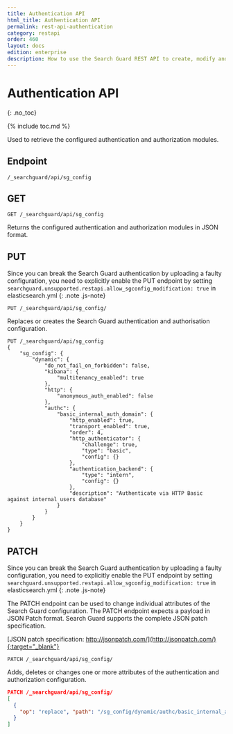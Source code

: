```yaml
---
title: Authentication API
html_title: Authentication API
permalink: rest-api-authentication
category: restapi
order: 460
layout: docs
edition: enterprise
description: How to use the Search Guard REST API to create, modify and change authentication and authorization settings.
---
```


<!---
Copyright 2022 floragunn GmbH
-->


# Authentication API
{: .no_toc}

{% include toc.md %}

Used to retrieve the configured authentication and authorization modules.

## Endpoint

```
/_searchguard/api/sg_config
```

## GET

```
GET /_searchguard/api/sg_config
```

Returns the configured authentication and authorization modules in JSON format.

## PUT

Since you can break the Search Guard authentication by uploading a faulty configuration, you need to explicitly enable the PUT endpoint by setting `searchguard.unsupported.restapi.allow_sgconfig_modification: true` in elasticsearch.yml
{: .note .js-note}

```
PUT /_searchguard/api/sg_config/
```

Replaces or creates the Search Guard authentication and authorisation configuration.

```
PUT /_searchguard/api/sg_config
{
	"sg_config": {
		"dynamic": {
			"do_not_fail_on_forbidden": false,
			"kibana": {
				"multitenancy_enabled": true
			},
			"http": {
				"anonymous_auth_enabled": false
			},
			"authc": {
				"basic_internal_auth_domain": {
					"http_enabled": true,
					"transport_enabled": true,
					"order": 4,
					"http_authenticator": {
						"challenge": true,
						"type": "basic",
						"config": {}
					},
					"authentication_backend": {
						"type": "intern",
						"config": {}
					},
					"description": "Authenticate via HTTP Basic against internal users database"
				}
			}
		}
	}
}  
```

## PATCH

Since you can break the Search Guard authentication by uploading a faulty configuration, you need to explicitly enable the PUT endpoint by setting `searchguard.unsupported.restapi.allow_sgconfig_modification: true` in elasticsearch.yml
{: .note .js-note}

The PATCH endpoint can be used to change individual attributes of the Search Guard configuration. The PATCH endpoint expects a payload in JSON Patch format. Search Guard supports the complete JSON patch specification.

[JSON patch specification: http://jsonpatch.com/](http://jsonpatch.com/){:target="_blank"}

```
PATCH /_searchguard/api/sg_config/
```

Adds, deletes or changes one or more attributes of the authentication and authorization configuration.

```json
PATCH /_searchguard/api/sg_config/
[ 
  { 
    "op": "replace", "path": "/sg_config/dynamic/authc/basic_internal_auth_domain/transport_enabled", "value": "false"
  }
]
```

